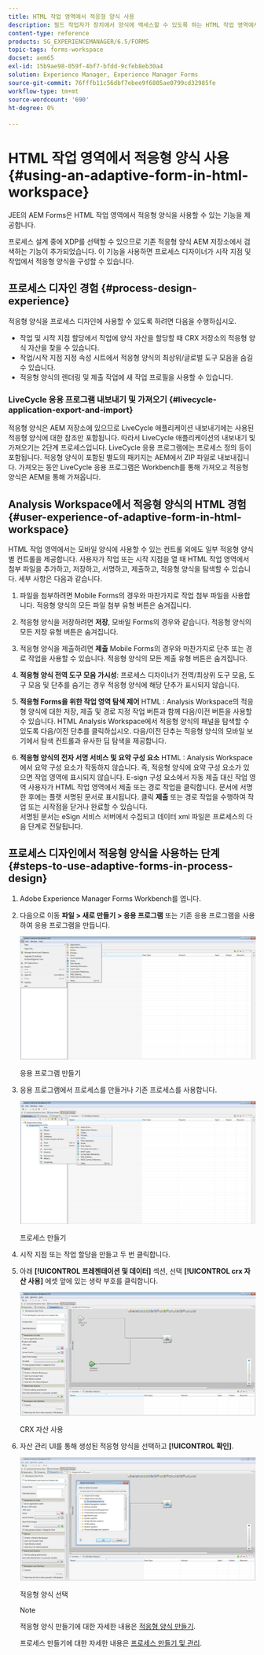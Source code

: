 ```yaml
---
title: HTML 작업 영역에서 적응형 양식 사용
description: 필드 작업자가 장치에서 양식에 액세스할 수 있도록 하는 HTML 작업 영역에서 적응형 양식을 사용하는 방법에 대해 알아봅니다.
content-type: reference
products: SG_EXPERIENCEMANAGER/6.5/FORMS
topic-tags: forms-workspace
docset: aem65
exl-id: 15b9ae98-059f-4bf7-bfdd-9cfeb8eb30a4
solution: Experience Manager, Experience Manager Forms
source-git-commit: 76fffb11c56dbf7ebee9f6805ae0799cd32985fe
workflow-type: tm+mt
source-wordcount: '690'
ht-degree: 0%

---
```


# HTML 작업 영역에서 적응형 양식 사용{#using-an-adaptive-form-in-html-workspace}

JEE의 AEM Forms은 HTML 작업 영역에서 적응형 양식을 사용할 수 있는 기능을 제공합니다.

프로세스 설계 중에 XDP를 선택할 수 있으므로 기존 적응형 양식 AEM 저장소에서 검색하는 기능이 추가되었습니다. 이 기능을 사용하면 프로세스 디자이너가 시작 지점 및 작업에서 적응형 양식을 구성할 수 있습니다.

## 프로세스 디자인 경험 {#process-design-experience}

적응형 양식을 프로세스 디자인에 사용할 수 있도록 하려면 다음을 수행하십시오.

* 작업 및 시작 지점 할당에서 작업에 양식 자산을 할당할 때 CRX 저장소의 적응형 양식 자산을 찾을 수 있습니다.
* 작업/시작 지점 지정 속성 시트에서 적응형 양식의 최상위/글로벌 도구 모음을 숨길 수 있습니다.
* 적응형 양식의 렌더링 및 제출 작업에 새 작업 프로필을 사용할 수 있습니다.

### LiveCycle 응용 프로그램 내보내기 및 가져오기 {#livecycle-application-export-and-import}

적응형 양식은 AEM 저장소에 있으므로 LiveCycle 애플리케이션 내보내기에는 사용된 적응형 양식에 대한 참조만 포함됩니다. 따라서 LiveCycle 애플리케이션의 내보내기 및 가져오기는 2단계 프로세스입니다. LiveCycle 응용 프로그램에는 프로세스 정의 등이 포함됩니다. 적응형 양식이 포함된 별도의 패키지는 AEM에서 ZIP 파일로 내보내집니다. 가져오는 동안 LiveCycle 응용 프로그램은 Workbench를 통해 가져오고 적응형 양식은 AEM을 통해 가져옵니다.

## Analysis Workspace에서 적응형 양식의 HTML 경험 {#user-experience-of-adaptive-form-in-html-workspace}

HTML 작업 영역에서는 모바일 양식에 사용할 수 있는 컨트롤 외에도 일부 적응형 양식별 컨트롤을 제공합니다. 사용자가 작업 또는 시작 지점을 열 때 HTML 작업 영역에서 첨부 파일을 추가하고, 저장하고, 서명하고, 제출하고, 적응형 양식을 탐색할 수 있습니다. 세부 사항은 다음과 같습니다.

1. 파일을 첨부하려면 Mobile Forms의 경우와 마찬가지로 작업 첨부 파일을 사용합니다. 적응형 양식의 모든 파일 첨부 유형 버튼은 숨겨집니다.

1. 적응형 양식을 저장하려면 **저장**, 모바일 Forms의 경우와 같습니다. 적응형 양식의 모든 저장 유형 버튼은 숨겨집니다.

1. 적응형 양식을 제출하려면 **제출** Mobile Forms의 경우와 마찬가지로 단추 또는 경로 작업을 사용할 수 있습니다. 적응형 양식의 모든 제출 유형 버튼은 숨겨집니다.

1. **적응형 양식 전역 도구 모음 가시성**: 프로세스 디자이너가 전역/최상위 도구 모음, 도구 모음 및 단추를 숨기는 경우 적응형 양식에 해당 단추가 표시되지 않습니다.

1. **적응형 Forms을 위한 작업 영역 탐색 제어** HTML : Analysis Workspace의 적응형 양식에 대한 저장, 제출 및 경로 지정 작업 버튼과 함께 다음/이전 버튼을 사용할 수 있습니다. HTML Analysis Workspace에서 적응형 양식의 패널을 탐색할 수 있도록 다음/이전 단추를 클릭하십시오. 다음/이전 단추는 적응형 양식의 모바일 보기에서 탐색 컨트롤과 유사한 딥 탐색을 제공합니다.

1. **적응형 양식의 전자 서명 서비스 및 요약 구성 요소** HTML : Analysis Workspace에서 요약 구성 요소가 작동하지 않습니다. 즉, 적응형 양식에 요약 구성 요소가 있으면 작업 영역에 표시되지 않습니다. E-sign 구성 요소에서 자동 제출 대신 작업 영역 사용자가 HTML 작업 영역에서 제출 또는 경로 작업을 클릭합니다. 문서에 서명한 후에는 플랫 서명된 문서로 표시됩니다. 클릭 **제출** 또는 경로 작업을 수행하여 작업 또는 시작점을 닫거나 완료할 수 있습니다.\
   서명된 문서는 eSign 서비스 서버에서 수집되고 데이터 xml 파일은 프로세스의 다음 단계로 전달됩니다.

## 프로세스 디자인에서 적응형 양식을 사용하는 단계 {#steps-to-use-adaptive-forms-in-process-design}

1. Adobe Experience Manager Forms Workbench를 엽니다.

1. 다음으로 이동 **파일 > 새로 만들기 > 응용 프로그램** 또는 기존 응용 프로그램을 사용하여 응용 프로그램을 만듭니다.

   ![새 애플리케이션 만들기](assets/create_new_appl.png)

   응용 프로그램 만들기

1. 응용 프로그램에서 프로세스를 만들거나 기존 프로세스를 사용합니다.

   ![새 프로세스 만들기](assets/create_new_process.png)

   프로세스 만들기

1. 시작 지점 또는 작업 할당을 만들고 두 번 클릭합니다.
1. 아래 **[!UICONTROL 프레젠테이션 및 데이터]** 섹션, 선택 **[!UICONTROL crx 자산 사용]** 에셋 앞에 있는 생략 부호를 클릭합니다.

   ![CRX 자산 사용](assets/use_crx_asset.png)

   CRX 자산 사용

1. 자산 관리 UI를 통해 생성된 적응형 양식을 선택하고 **[!UICONTROL 확인]**.

   ![적응형 양식 선택](assets/selecting_form.png)

   적응형 양식 선택

   >[!NOTE]
   >
   >적응형 양식 만들기에 대한 자세한 내용은 [적응형 양식 만들기](../../forms/using/creating-adaptive-form.md).
   >
   >
   >프로세스 만들기에 대한 자세한 내용은 [프로세스 만들기 및 관리](https://help.adobe.com/en_US/AEMForms/6.1/WorkbenchHelp/WS92d06802c76abadb-1cc35bda128261a20dd-7ff7.2.html).
